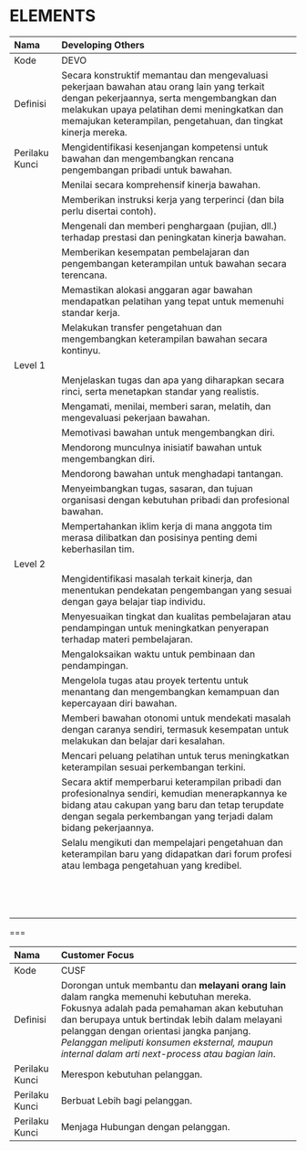 # ELEMENTS

Nama  | Developing Others
:-----|:----
Kode  | DEVO
Definisi | Secara konstruktif memantau dan mengevaluasi pekerjaan bawahan atau orang lain yang terkait dengan pekerjaannya, serta mengembangkan dan melakukan upaya pelatihan demi meningkatkan dan memajukan keterampilan, pengetahuan, dan tingkat kinerja mereka.
Perilaku Kunci | Mengidentifikasi kesenjangan kompetensi untuk bawahan dan mengembangkan rencana pengembangan pribadi untuk bawahan.
 | | Menilai secara komprehensif kinerja bawahan.
 | | Memberikan instruksi kerja yang terperinci (dan bila perlu disertai contoh).
 | | Mengenali dan memberi penghargaan (pujian, dll.) terhadap prestasi dan peningkatan kinerja bawahan.
 | | Memberikan kesempatan pembelajaran dan pengembangan keterampilan untuk bawahan secara terencana.
 | | Memastikan alokasi anggaran agar bawahan mendapatkan pelatihan yang tepat untuk memenuhi standar kerja.
 | | Melakukan transfer pengetahuan dan mengembangkan keterampilan bawahan secara kontinyu. 
 Level 1 |
 | | Menjelaskan tugas dan apa yang diharapkan secara rinci, serta menetapkan standar yang realistis.
 | | Mengamati, menilai, memberi saran, melatih, dan mengevaluasi pekerjaan bawahan.
 | | Memotivasi bawahan untuk mengembangkan diri.
 | | Mendorong munculnya inisiatif bawahan untuk mengembangkan diri.
 | | Mendorong bawahan untuk menghadapi tantangan.
 | | Menyeimbangkan tugas, sasaran, dan tujuan organisasi dengan kebutuhan pribadi dan profesional bawahan.
 | | Mempertahankan iklim kerja di mana anggota tim merasa dilibatkan dan posisinya penting demi keberhasilan tim.
 Level 2 |
 | | Mengidentifikasi masalah terkait kinerja, dan menentukan pendekatan pengembangan yang sesuai dengan gaya belajar tiap individu.
 | | Menyesuaikan tingkat dan kualitas pembelajaran atau pendampingan untuk meningkatkan penyerapan terhadap materi pembelajaran.
 | | Mengaloksaikan waktu untuk pembinaan dan pendampingan.
 | | Mengelola tugas atau proyek tertentu untuk menantang dan mengembangkan kemampuan dan kepercayaan diri bawahan.
 | | Memberi bawahan otonomi untuk mendekati masalah dengan caranya sendiri, termasuk kesempatan untuk melakukan dan belajar dari kesalahan.
 | | Mencari peluang pelatihan untuk terus meningkatkan keterampilan sesuai perkembangan terkini.
 | | Secara aktif memperbarui keterampilan pribadi dan profesionalnya sendiri, kemudian menerapkannya ke bidang atau cakupan yang baru dan tetap terupdate dengan segala perkembangan yang terjadi dalam bidang pekerjaannya.
 | | Selalu mengikuti dan mempelajari pengetahuan dan keterampilan baru yang didapatkan dari forum profesi atau lembaga pengetahuan yang kredibel.
 | | 
 | | 
 | | 
 | | 
 | | 
 | | 
 | | 
 | | 
 | | 
 | | 
 | | 
 | | 
 | | 
 







===

Nama  | Customer Focus
:-----|:----
Kode  | CUSF
Definisi | Dorongan untuk membantu dan **melayani orang lain** dalam rangka memenuhi kebutuhan mereka. Fokusnya adalah pada pemahaman akan kebutuhan dan berupaya untuk bertindak lebih dalam melayani pelanggan dengan orientasi jangka panjang. *Pelanggan meliputi konsumen eksternal, maupun internal dalam arti next-process atau bagian lain*.
Perilaku Kunci | Merespon kebutuhan pelanggan. 
Perilaku Kunci | Berbuat Lebih bagi pelanggan.
Perilaku Kunci | Menjaga Hubungan dengan pelanggan. 
